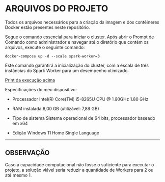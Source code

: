 # ARQUIVOS DO PROJETO

Todos os arquivos necessários para a criação da imagem e dos contêineres Docker estão presentes neste repositório.

Segue o comando essencial para iniciar o cluster. Após abrir o Prompt de Comando como administrador e navegar até o diretório que contém os arquivos, execute o seguinte comando:

    docker-compose up -d --scale spark-worker=3

Este comando garantirá a inicialização do cluster, com a escala de três instâncias do Spark Worker para um desempenho otimizado.

[Print da execução acima](https://private-user-images.githubusercontent.com/138727304/298300963-834a04d4-d98b-4e60-bc9b-0363d1aedbef.png?jwt=eyJhbGciOiJIUzI1NiIsInR5cCI6IkpXVCJ9.eyJpc3MiOiJnaXRodWIuY29tIiwiYXVkIjoicmF3LmdpdGh1YnVzZXJjb250ZW50LmNvbSIsImtleSI6ImtleTUiLCJleHAiOjE3MDU3NzU5OTAsIm5iZiI6MTcwNTc3NTY5MCwicGF0aCI6Ii8xMzg3MjczMDQvMjk4MzAwOTYzLTgzNGEwNGQ0LWQ5OGItNGU2MC1iYzliLTAzNjNkMWFlZGJlZi5wbmc_WC1BbXotQWxnb3JpdGhtPUFXUzQtSE1BQy1TSEEyNTYmWC1BbXotQ3JlZGVudGlhbD1BS0lBVkNPRFlMU0E1M1BRSzRaQSUyRjIwMjQwMTIwJTJGdXMtZWFzdC0xJTJGczMlMkZhd3M0X3JlcXVlc3QmWC1BbXotRGF0ZT0yMDI0MDEyMFQxODM0NTBaJlgtQW16LUV4cGlyZXM9MzAwJlgtQW16LVNpZ25hdHVyZT1mMDJjNmM4YzZhYThlMjVkYjU0MWYzMjRjNzdmNWViM2JmYmE4MGNkNDQ2ZWM1MWQyZDhiOWVmMjY5OTVlZDcyJlgtQW16LVNpZ25lZEhlYWRlcnM9aG9zdCZhY3Rvcl9pZD0wJmtleV9pZD0wJnJlcG9faWQ9MCJ9.PabwMQ6XNMksKZCUKCVrZts-scRlwFaAcosV5ag0zkY)


Especificações do meu dispositivo:

  - Processador	Intel(R) Core(TM) i5-8265U CPU @ 1.60GHz   1.80 GHz
  
  - RAM instalada	8,00 GB (utilizável: 7,88 GB)
  
  - Tipo de sistema	Sistema operacional de 64 bits, processador baseado em x64

  - Edição	Windows 11 Home Single Language

___
## OBSERVAÇÃO
Caso a capacidade computacional não fosse o suficiente para executar o projeto, a solução viável seria reduzir a quantidade de Workers para 2 ou até mesmo 1.
